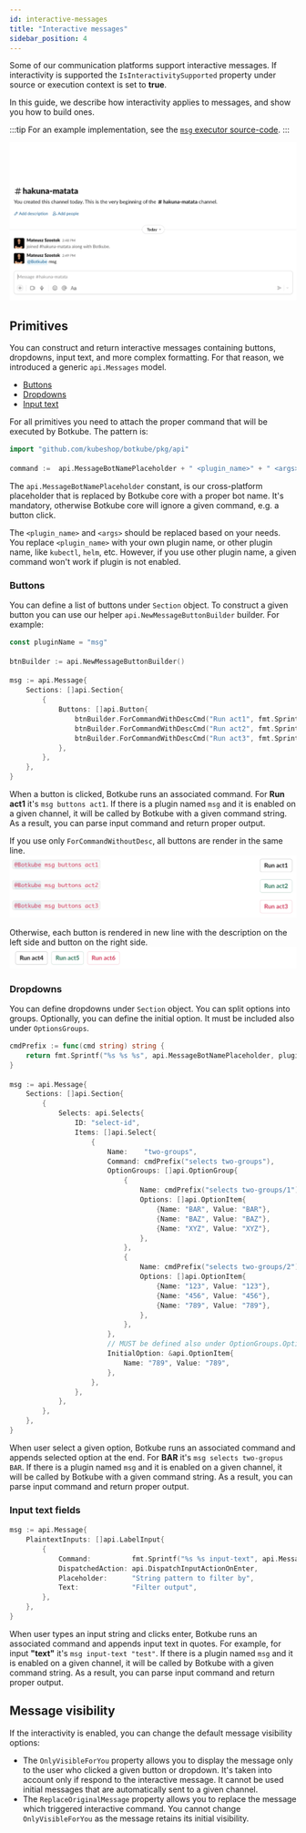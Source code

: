 ```yaml
---
id: interactive-messages
title: "Interactive messages"
sidebar_position: 4
---
```


Some of our communication platforms support interactive messages. If interactivity is supported the `IsInteractivitySupported` property under source or execution context is set to **true**.

In this guide, we describe how interactivity applies to messages, and show you how to build ones.

:::tip
For an example implementation, see the [`msg` executor source-code](https://github.com/mszostok/botkube-plugins-template/blob/main/cmd/msg/main.go).
:::

![demo](./assets/demo-msg.gif)

## Primitives

You can construct and return interactive messages containing buttons, dropdowns, input text, and more complex formatting. For that reason, we introduced a generic `api.Messages` model.

- [Buttons](#buttons)
- [Dropdowns](#dropdowns)
- [Input text](#input-text-fields)

For all primitives you need to attach the proper command that will be executed by Botkube. The pattern is:

```go
import "github.com/kubeshop/botkube/pkg/api"

command :=  api.MessageBotNamePlaceholder + " <plugin_name>" + " <args>"
```

The `api.MessageBotNamePlaceholder` constant, is our cross-platform placeholder that is replaced by Botkube core with a proper bot name. It's mandatory, otherwise Botkube core will ignore a given command, e.g. a button click.

The `<plugin_name>` and `<args>` should be replaced based on your needs. You replace `<plugin_name>` with your own plugin name, or other plugin name, like `kubectl`, `helm`, etc. However, if you use other plugin name, a given command won't work if plugin is not enabled.

### Buttons

You can define a list of buttons under `Section` object. To construct a given button you can use our helper `api.NewMessageButtonBuilder` builder. For example:

```go
const pluginName = "msg"

btnBuilder := api.NewMessageButtonBuilder()

msg := api.Message{
	Sections: []api.Section{
		{
			Buttons: []api.Button{
				btnBuilder.ForCommandWithDescCmd("Run act1", fmt.Sprintf("%s buttons act1", pluginName)),
				btnBuilder.ForCommandWithDescCmd("Run act2", fmt.Sprintf("%s buttons act2", pluginName), api.ButtonStylePrimary),
				btnBuilder.ForCommandWithDescCmd("Run act3", fmt.Sprintf("%s buttons act3", pluginName), api.ButtonStyleDanger),
			},
		},
	},
}
```

When a button is clicked, Botkube runs an associated command. For **Run act1** it's `msg buttons act1`. If there is a plugin named `msg` and it is enabled on a given channel, it will be called by Botkube with a given command string. As a result, you can parse input command and return proper output.

If you use only `ForCommandWithoutDesc`, all buttons are render in the same line.
![btns-desc](./assets/btns-desc.png)

Otherwise, each button is rendered in new line with the description on the left side and button on the right side.
![btns-inline](./assets/btns-inline.png)

### Dropdowns

You can define dropdowns under `Section` object. You can split options into groups. Optionally, you can define the initial option. It must be included also under `OptionsGroups`.

```go
cmdPrefix := func(cmd string) string {
	return fmt.Sprintf("%s %s %s", api.MessageBotNamePlaceholder, pluginName, cmd)
}

msg := api.Message{
	Sections: []api.Section{
		{
			Selects: api.Selects{
				ID: "select-id",
				Items: []api.Select{
					{
						Name:    "two-groups",
						Command: cmdPrefix("selects two-groups"),
						OptionGroups: []api.OptionGroup{
							{
								Name: cmdPrefix("selects two-groups/1"),
								Options: []api.OptionItem{
									{Name: "BAR", Value: "BAR"},
									{Name: "BAZ", Value: "BAZ"},
									{Name: "XYZ", Value: "XYZ"},
								},
							},
							{
								Name: cmdPrefix("selects two-groups/2"),
								Options: []api.OptionItem{
									{Name: "123", Value: "123"},
									{Name: "456", Value: "456"},
									{Name: "789", Value: "789"},
								},
							},
						},
						// MUST be defined also under OptionGroups.Options slice.
						InitialOption: &api.OptionItem{
							Name: "789", Value: "789",
						},
					},
				},
			},
		},
	},
}
```

When user select a given option, Botkube runs an associated command and appends selected option at the end. For **BAR** it's `msg selects two-gropus BAR`. If there is a plugin named `msg` and it is enabled on a given channel, it will be called by Botkube with a given command string. As a result, you can parse input command and return proper output.

### Input text fields

```go
msg := api.Message{
	PlaintextInputs: []api.LabelInput{
		{
			Command:          fmt.Sprintf("%s %s input-text", api.MessageBotNamePlaceholder, pluginName),
			DispatchedAction: api.DispatchInputActionOnEnter,
			Placeholder:      "String pattern to filter by",
			Text:             "Filter output",
		},
	},
}
```

When user types an input string and clicks enter, Botkube runs an associated command and appends input text in quotes. For example, for input **"text"** it's `msg input-text "test"`. If there is a plugin named `msg` and it is enabled on a given channel, it will be called by Botkube with a given command string. As a result, you can parse input command and return proper output.

## Message visibility

If the interactivity is enabled, you can change the default message visibility options:

- The `OnlyVisibleForYou` property allows you to display the message only to the user who clicked a given button or dropdown. It's taken into account only if respond to the interactive message. It cannot be used initial messages that are automatically sent to a given channel.
- The `ReplaceOriginalMessage` property allows you to replace the message which triggered interactive command. You cannot change `OnlyVisibleForYou` as the message retains its initial visibility.
